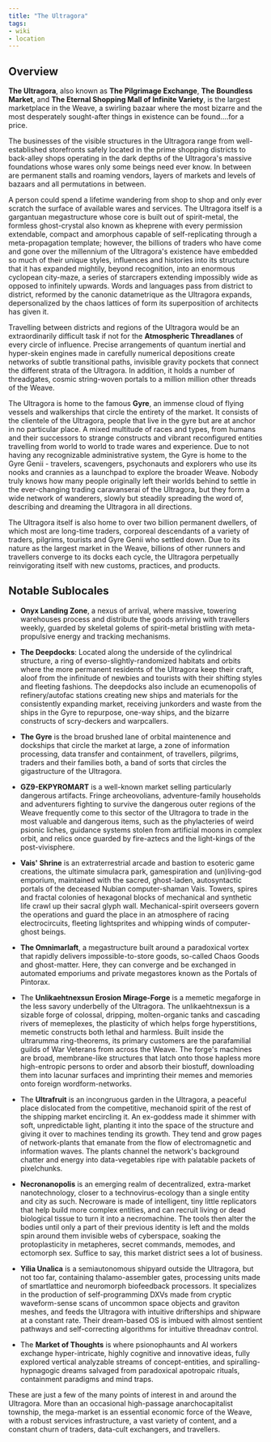 ```yaml
---
title: "The Ultragora"
tags:
- wiki
- location
---
```

## Overview

**The Ultragora**, also known as **The Pilgrimage Exchange**, **The Boundless Market**, and **The Eternal Shopping Mall of Infinite Variety**, is the largest marketplace in the Weave, a swirling bazaar where the most bizarre and the most desperately sought-after things in existence can be found....for a price.

The businesses of the visible structures in the Ultragora range from well-established storefronts safely located in the prime shopping districts to back-alley shops operating in the dark depths of the Ultragora's massive foundations whose wares only some beings need ever know. In between are permanent stalls and roaming vendors, layers of markets and levels of bazaars and all permutations in between.

A person could spend a lifetime wandering from shop to shop and only ever scratch the surface of available wares and services. The Ultragora itself is a gargantuan megastructure whose core is built out of spirit-metal, the formless ghost-crystal also known as kheprene with every permission extendable, compact and amorphous capable of self-replicating through a meta-propagation template; however, the billions of traders who have come and gone over the millennium of the Ultragora's existence have embedded so much of their unique styles, influences and histories into its structure that it has expanded mightily, beyond recognition, into an enormous cyclopean city-maze, a series of starcrapers extending impossibly wide as opposed to infinitely upwards. Words and languages pass from district to district, reformed by the canonic datametrique as the Ultragora expands, depersonalized by the chaos lattices of form its superposition of architects has given it.

Travelling between districts and regions of the Ultragora would be an extraordinarily difficult task if not for the **Atmospheric Threadlanes** of every circle of influence. Precise arrangements of quantum inertial and hyper-skein engines made in carefully numerical depositions create networks of subtle transitional paths, invisible gravity pockets that connect the different strata of the Ultragora. In addition, it holds a number of threadgates, cosmic string-woven portals to a million million other threads of the Weave.

The Ultragora is home to the famous **Gyre**, an immense cloud of flying vessels and walkerships that circle the entirety of the market. It consists of the clientele of the Ultragora, people that live in the gyre but are at anchor in no particular place. A mixed multitude of races and types, from humans and their successors to strange constructs and vibrant reconfigured entities travelling from world to world to trade wares and experience. Due to not having any recognizable administrative system, the Gyre is home to the Gyre Genii - travelers, scavengers, psychonauts and explorers who use its nooks and crannies as a launchpad to explore the broader Weave. Nobody truly knows how many people originally left their worlds behind to settle in the ever-changing trading caravanserai of the Ultragora, but they form a wide network of wanderers, slowly but steadily spreading the word of, describing and dreaming the Ultragora in all directions.

The Ultragora itself is also home to over two billion permanent dwellers, of which most are long-time traders, corporeal descendants of a variety of traders, pilgrims, tourists and Gyre Genii who settled down. Due to its nature as the largest market in the Weave, billions of other runners and travellers converge to its docks each cycle, the Ultragora perpetually reinvigorating itself with new customs, practices, and products.

## Notable Sublocales

- **Onyx Landing Zone**, a nexus of arrival, where massive, towering warehouses process and distribute the goods arriving with travellers weekly, guarded by skeletal golems of spirit-metal bristling with meta-propulsive energy and tracking mechanisms.

- **The Deepdocks**: Located along the underside of the cylindrical structure, a ring of everso-slightly-randomized habitats and orbits where the more permanent residents of the Ultragora keep their craft, aloof from the infinitude of newbies and tourists with their shifting styles and fleeting fashions. The deepdocks also include an ecumenopolis of refinery/autofac stations creating new ships and materials for the consistently expanding market, receiving junkorders and waste from the ships in the Gyre to repurpose, one-way ships, and the bizarre constructs of scry-deckers and warpcallers.

- **The Gyre** is the broad brushed lane of orbital maintenence and dockships that circle the market at large, a zone of information processing, data transfer and containment, of travellers, pilgrims, traders and their families both, a band of sorts that circles the gigastructure of the Ultragora.

- **GZ9-EKPYROMART** is a well-known market selling particularly dangerous artifacts. Fringe archeovolians, adventure-family households and adventurers fighting to survive the dangerous outer regions of the Weave frequently come to this sector of the Ultragora to trade in the most valuable and dangerous items, such as the phylacteries of weird psionic liches, guidance systems stolen from artificial moons in complex orbit, and relics once guarded by fire-aztecs and the light-kings of the post-vivisphere.

- **Vais' Shrine** is an extraterrestrial arcade and bastion to esoteric game creations, the ultimate simulacra park, gamespiration and (un)living-god emporium, maintained with the sacred, ghost-laden, autosyntactic portals of the deceased Nubian computer-shaman Vais. Towers, spires and fractal colonies of hexagonal blocks of mechanical and synthetic life crawl up their sacral glyph wall. Mechanical-spirit overseers govern the operations and guard the place in an atmosphere of racing electrocircuits, fleeting lightsprites and whipping winds of computer-ghost beings.

- **The Omnimarlaft**, a megastructure built around a paradoxical vortex that rapidly delivers impossible-to-store goods, so-called Chaos Goods and ghost-matter. Here, they can converge and be exchanged in automated emporiums and private megastores known as the Portals of Pintorax.

- The **Unlikaehtnexsun Erosion Mirage-Forge** is a memetic megaforge in the less savory underbelly of the Ultragora. The unlikaehtnexsun is a sizable forge of colossal, dripping, molten-organic tanks and cascading rivers of memeplexes, the plasticity of which helps forge hyperstitions, memetic constructs both lethal and harmless. Built inside the ultrarumma ring-theorems, its primary customers are the parafamilial guilds of War Veterans from across the Weave. The forge's machines are broad, membrane-like structures that latch onto those hapless more high-entropic persons to order and absorb their biostuff, downloading them into lacunar surfaces and imprinting their memes and memories onto foreign wordform-networks.

- The **Ultrafruit** is an incongruous garden in the Ultragora, a peaceful place dislocated from the competitive, mechanoid spirit of the rest of the shipping market encircling it. An ex-goddess made it shimmer with soft, unpredictable light, planting it into the space of the structure and giving it over to machines tending its growth. They tend and grow pages of network-plants that emanate from the flow of electromagnetic and information waves. The plants channel the network's background chatter and energy into data-vegetables ripe with palatable packets of pixelchunks.

- **Necronanopolis** is an emerging realm of decentralized, extra-market nanotechnology, closer to a technovirus-ecology than a single entity and city as such. Necroware is made of intelligent, tiny little replicators that help build more complex entities, and can recruit living or dead biological tissue to turn it into a necromachine. The tools then alter the bodies until only a part of their previous identity is left and the molds spin around them invisible webs of cyberspace, soaking the protoplasticity in metapheres, secret commands, memodes, and ectomorph sex. Suffice to say, this market district sees a lot of business.

- **Yilia Unalica** is a semiautonomous shipyard outside the Ultragora, but not too far, containing thalamo-assembler gates, processing units made of smartlattice and neuromorph biofeedback processors. It specializes in the production of self-programming DXVs made from cryptic waveform-sense scans of uncommon space objects and graviton meshes, and feeds the Ultragora with intuitive drifterships and shipware at a constant rate. Their dream-based OS is imbued with almost sentient pathways and self-correcting algorithms for intuitive threadnav control.

- The **Market of Thoughts** is where psionophaunts and AI workers exchange hyper-intricate, highly cognitive and innovative ideas, fully explored vertical analyzable streams of concept-entities, and spiralling-hypnagogic dreams salvaged from paradoxical apotropaic rituals, containment paradigms and mind traps.

These are just a few of the many points of interest in and around the Ultragora. More than an occasional high-passage anarchocapitalist township, the mega-market is an essential economic force of the Weave, with a robust services infrastructure, a vast variety of content, and a constant churn of traders, data-cult exchangers, and travellers.